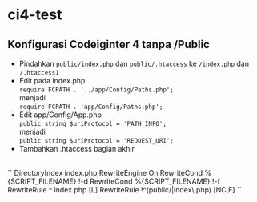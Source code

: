 # ci4-test

## Konfigurasi Codeiginter 4 tanpa /Public

- Pindahkan `public/index.php` dan `public/.htaccess` ke `/index.php` dan `/.htaccess1`
- Edit pada index.php
<br>`require FCPATH . '../app/Config/Paths.php';` 
<br>menjadi
<br>`require FCPATH . 'app/Config/Paths.php';` 
- Edit app/Config/App.php
<br> `public string $uriProtocol = 'PATH_INFO';`
<br>menjadi
<br>`public string $uriProtocol = 'REQUEST_URI';`
- Tambahkan .htaccess bagian akhir
<br>
``
DirectoryIndex index.php
RewriteEngine On
RewriteCond %{SCRIPT_FILENAME} !-d
RewriteCond %{SCRIPT_FILENAME} !-f
RewriteRule ^ index.php [L]
RewriteRule !^(public/|index\.php) [NC,F]
``